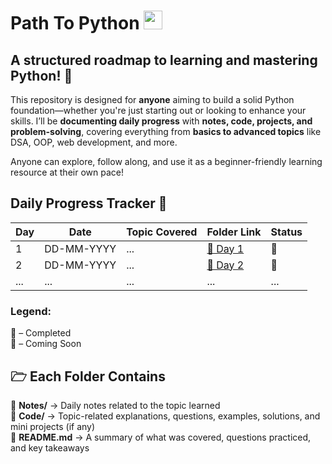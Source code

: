 <h1 align="left"> Path To Python <img src="https://user-images.githubusercontent.com/74038190/212257472-08e52665-c503-4bd9-aa20-f5a4dae769b5.gif" width="30"> </h1>

## A structured roadmap to learning and mastering Python! 🐍

This repository is designed for **anyone** aiming to build a solid Python foundation—whether you're just starting out or looking to enhance your skills. I’ll be **documenting daily progress** with **notes, code, projects, and problem-solving**, covering everything from **basics to advanced topics** like DSA, OOP, web development, and more.  

Anyone can explore, follow along, and use it as a beginner-friendly learning resource at their own pace!      

## Daily Progress Tracker 📅
<div align="center">

| **Day**  | **Date**       | **Topic Covered**           | **Folder Link** | **Status**  |
|----------|--------------|-------------------------|-------------|---------|
| 1    | DD-MM-YYYY   | ...  | [📂 Day 1](#) | 🎯 |
| 2    | DD-MM-YYYY  | ...   | [📂 Day 2](#) | 🚧 |
| ...      | ...     | ...   | ...            | ... |

</div>

### **Legend:**  
🎯 – Completed  
🚧 – Coming Soon  

## 🗁 Each Folder Contains  

📂 **Notes/** → Daily notes related to the topic learned  
📂 **Code/** → Topic-related explanations, questions, examples, solutions, and mini projects (if any)  
📂 **README.md** → A summary of what was covered, questions practiced, and key takeaways  
